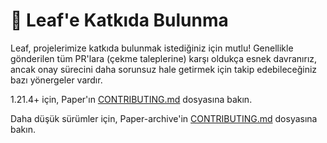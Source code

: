 # 🌿 Leaf'e Katkıda Bulunma
Leaf, projelerimize katkıda bulunmak istediğiniz için mutlu! Genellikle gönderilen tüm PR'lara (çekme taleplerine) karşı oldukça esnek davranırız, ancak onay sürecini daha sorunsuz hale getirmek için takip edebileceğiniz bazı yönergeler vardır.

1.21.4+ için, Paper'ın [CONTRIBUTING.md](https://github.com/PaperMC/Paper/blob/main/CONTRIBUTING.md) dosyasına bakın.

Daha düşük sürümler için, Paper-archive'in [CONTRIBUTING.md](https://github.com/PaperMC/Paper-archive/blob/ver/1.21.1/CONTRIBUTING.md) dosyasına bakın.